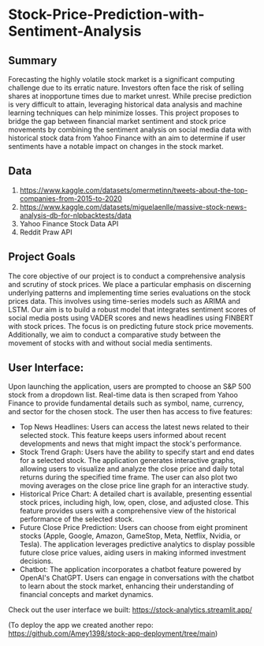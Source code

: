 # Stock-Price-Prediction-with-Sentiment-Analysis

## Summary
Forecasting the highly volatile stock market is a significant computing challenge due to its erratic nature. Investors often face the risk of selling shares at inopportune times due to market unrest. While precise prediction is very difficult to attain, leveraging historical data analysis and machine learning techniques can help minimize losses. This project proposes to bridge the gap between financial market sentiment and stock price movements by combining the sentiment analysis on social media data with historical stock data from Yahoo Finance with an aim to determine if user sentiments have a notable impact on changes in the stock market.

## Data
1. https://www.kaggle.com/datasets/omermetinn/tweets-about-the-top-companies-from-2015-to-2020
2. https://www.kaggle.com/datasets/miguelaenlle/massive-stock-news-analysis-db-for-nlpbacktests/data
3. Yahoo Finance Stock Data API
4. Reddit Praw API

## Project Goals
The core objective of our project is to conduct a comprehensive analysis and scrutiny of stock prices. We place a particular emphasis on discerning underlying patterns and implementing time series evaluations on the stock prices data. This involves using time-series models such as ARIMA and LSTM. Our aim is to build a robust model that integrates sentiment scores of social media posts using VADER scores and news headlines using FINBERT with stock prices. The focus is on predicting future stock price movements. Additionally, we aim to conduct a comparative study between the movement of stocks with and without social media sentiments.

## User Interface: 
Upon launching the application, users are prompted to choose an S&P 500 stock from a dropdown list. Real-time data is then scraped from Yahoo Finance to provide fundamental details such as symbol, name, currency, and sector for the chosen stock. The user then has access to five features:
- Top News Headlines: Users can access the latest news related to their selected stock. This feature keeps users informed about recent developments and news that might impact the stock's performance.
- Stock Trend Graph: Users have the ability to specify start and end dates for a selected stock. The application generates interactive graphs, allowing users to visualize and analyze the close price and daily total returns during the specified time frame. The user can also plot two moving averages on the close price line graph for an interactive study. 
- Historical Price Chart: A detailed chart is available, presenting essential stock prices, including high, low, open, close, and adjusted close. This feature provides users with a comprehensive view of the historical performance of the selected stock.
- Future Close Price Prediction: Users can choose from eight prominent stocks (Apple, Google, Amazon, GameStop, Meta, Netflix, Nvidia, or Tesla). The application leverages predictive analytics to display possible future close price values, aiding users in making informed investment decisions.
- Chatbot: The application incorporates a chatbot feature powered by OpenAI's ChatGPT. Users can engage in conversations with the chatbot to learn about the stock market, enhancing their understanding of financial concepts and market dynamics.


Check out the user interface we built: https://stock-analytics.streamlit.app/

(To deploy the app we created another repo: https://github.com/Amey1398/stock-app-deployment/tree/main)

